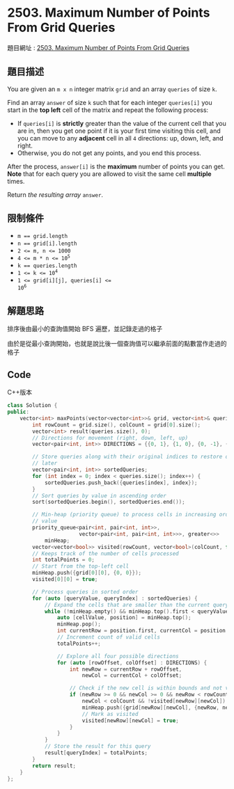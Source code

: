 # 2503. Maximum Number of Points From Grid Queries

題目網址 : [2503. Maximum Number of Points From Grid Queries](https://leetcode.com/problems/maximum-number-of-points-from-grid-queries/description/?envType=daily-question&envId=2025-03-28)

## 題目描述

You are given an `m x n` integer matrix `grid` and an array `queries` of size `k`.

Find an array `answer` of size `k` such that for each integer `queries[i]` you start in the **top left** cell of the matrix and repeat the following process:

- If `queries[i]` is **strictly** greater than the value of the current cell that you are in, then you get one point if it is your first time visiting this cell, and you can move to any **adjacent** cell in all `4` directions: up, down, left, and right.
- Otherwise, you do not get any points, and you end this process.

After the process, `answer[i]` is the **maximum** number of points you can get. **Note** that for each query you are allowed to visit the same cell **multiple** times.

Return _the resulting array_ `answer`.

## 限制條件

- `m == grid.length`
- `n == grid[i].length`
- `2 <= m, n <= 1000`
- <code>4 <= m \* n <= 10<sup>5</sup></code>
- `k == queries.length`
- <code>1 <= k <= 10<sup>4</sup></code>
- <code>1 <= grid[i][j], queries[i] <= 10<sup>6</sup></code>

## 解題思路

排序後由最小的查詢值開始 BFS 遍歷，並記錄走過的格子

由於是從最小查詢開始，也就是說比後一個查詢值可以繼承前面的點數當作走過的格子

## Code

C++版本

```C++
class Solution {
public:
    vector<int> maxPoints(vector<vector<int>>& grid, vector<int>& queries) {
        int rowCount = grid.size(), colCount = grid[0].size();
        vector<int> result(queries.size(), 0);
        // Directions for movement (right, down, left, up)
        vector<pair<int, int>> DIRECTIONS = {{0, 1}, {1, 0}, {0, -1}, {-1, 0}};

        // Store queries along with their original indices to restore order
        // later
        vector<pair<int, int>> sortedQueries;
        for (int index = 0; index < queries.size(); index++) {
            sortedQueries.push_back({queries[index], index});
        }
        // Sort queries by value in ascending order
        sort(sortedQueries.begin(), sortedQueries.end());

        // Min-heap (priority queue) to process cells in increasing order of
        // value
        priority_queue<pair<int, pair<int, int>>,
                       vector<pair<int, pair<int, int>>>, greater<>>
            minHeap;
        vector<vector<bool>> visited(rowCount, vector<bool>(colCount, false));
        // Keeps track of the number of cells processed
        int totalPoints = 0;
        // Start from the top-left cell
        minHeap.push({grid[0][0], {0, 0}});
        visited[0][0] = true;

        // Process queries in sorted order
        for (auto [queryValue, queryIndex] : sortedQueries) {
            // Expand the cells that are smaller than the current query value
            while (!minHeap.empty() && minHeap.top().first < queryValue) {
                auto [cellValue, position] = minHeap.top();
                minHeap.pop();
                int currentRow = position.first, currentCol = position.second;
                // Increment count of valid cells
                totalPoints++;

                // Explore all four possible directions
                for (auto [rowOffset, colOffset] : DIRECTIONS) {
                    int newRow = currentRow + rowOffset,
                        newCol = currentCol + colOffset;

                    // Check if the new cell is within bounds and not visited
                    if (newRow >= 0 && newCol >= 0 && newRow < rowCount &&
                        newCol < colCount && !visited[newRow][newCol]) {
                        minHeap.push({grid[newRow][newCol], {newRow, newCol}});
                        // Mark as visited
                        visited[newRow][newCol] = true;
                    }
                }
            }
            // Store the result for this query
            result[queryIndex] = totalPoints;
        }
        return result;
    }
};
```
